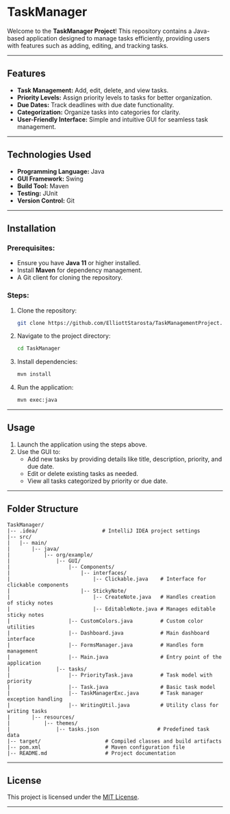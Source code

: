 # TaskManager

Welcome to the **TaskManager Project**! This repository contains a Java-based application designed to manage tasks efficiently, providing users with features such as adding, editing, and tracking tasks.

---

## Features
- **Task Management:** Add, edit, delete, and view tasks.
- **Priority Levels:** Assign priority levels to tasks for better organization.
- **Due Dates:** Track deadlines with due date functionality.
- **Categorization:** Organize tasks into categories for clarity.
- **User-Friendly Interface:** Simple and intuitive GUI for seamless task management.

---

## Technologies Used
- **Programming Language:** Java
- **GUI Framework:** Swing
- **Build Tool:** Maven
- **Testing:** JUnit
- **Version Control:** Git

---

## Installation

### Prerequisites:
- Ensure you have **Java 11** or higher installed.
- Install **Maven** for dependency management.
- A Git client for cloning the repository.

### Steps:
1. Clone the repository:
   ```bash
   git clone https://github.com/ElliottStarosta/TaskManagementProject.git
   ```
2. Navigate to the project directory:
   ```bash
   cd TaskManager
   ```
3. Install dependencies:
   ```bash
   mvn install
   ```
4. Run the application:
   ```bash
   mvn exec:java
   ```

---

## Usage
1. Launch the application using the steps above.
2. Use the GUI to:
    - Add new tasks by providing details like title, description, priority, and due date.
    - Edit or delete existing tasks as needed.
    - View all tasks categorized by priority or due date.

---

## Folder Structure
```
TaskManager/
|-- .idea/                     # IntelliJ IDEA project settings
|-- src/
|   |-- main/
|       |-- java/
|           |-- org/example/
|               |-- GUI/
|                   |-- Components/
|                       |-- interfaces/
|                           |-- Clickable.java    # Interface for clickable components
|                       |-- StickyNote/
|                           |-- CreateNote.java   # Handles creation of sticky notes
|                           |-- EditableNote.java # Manages editable sticky notes
|                   |-- CustomColors.java         # Custom color utilities
|                   |-- Dashboard.java            # Main dashboard interface
|                   |-- FormsManager.java         # Handles form management
|                   |-- Main.java                 # Entry point of the application
|               |-- tasks/
|                   |-- PriorityTask.java         # Task model with priority
|                   |-- Task.java                 # Basic task model
|                   |-- TaskManagerExc.java       # Task manager exception handling
|                   |-- WritingUtil.java          # Utility class for writing tasks
|       |-- resources/
|           |-- themes/
|               |-- tasks.json                   # Predefined task data
|-- target/                     # Compiled classes and build artifacts
|-- pom.xml                     # Maven configuration file
|-- README.md                   # Project documentation
```

---

## License
This project is licensed under the [MIT License](LICENSE.txt).

---

